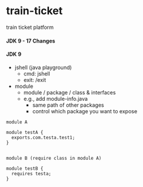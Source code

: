 # train-ticket

train ticket platform

#### JDK 9 - 17 Changes

#### JDK 9

- jshell (java playground)
  - cmd: jshell
  - exit: /exit
- module
  - module / package / class & interfaces
  - e.g., add module-info.java
    - same path of other packages
    - control which package you want to expose

```
module A

module testA {
  exports.com.testa.test1;
}


module B (require class in module A)

module testB {
  requires testa;
}
```
